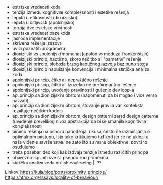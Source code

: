 - estetske vrednosti koda
- tenzija između kognitivne kompleksnosti i estetike rešenja
- lepota u efikasnosti (dionizijsko)
- lepota u čitljivosti (apolonijsko)
- tenzija dve estetske vrednosti
- estetska vrednost baze koda
- jasnoća implementacije
- skrivena rešenja izazova
- uvidi poznatih programera
- dionizijski vs apolonijski momenat (apolon vs meduza-frankenštajn)
- dionizijski princip, haotično, skoro nečitko ali "pametno" rešenje 
- dionizijski princip, sloboda brzog haotičnog razvoja bez puno stega 
- dionizijski princip napuštanje konvencija i minimalna statička analiza koda
- apolonijski princip, čitko ali nepraktično rešenje
- apolonijski princip, čitko ali izuzetno ne performantno rešenje
- apolonijski princip, uvođenje pravilnosti i gušenje dev loop-a
- ap. princip sa dionizijskim obrtom (napomenuti da bi mogao i vice versa nazvati)
- ap. princip sa dionizijskim obrtom, štovanje pravila van konteksta rezultuje nečitkim kodom
- ap. princip sa dionizijskim obrtom, design patterni zarad design patterna (uvođenje prevelikog nivoa apstrakcija da bi se smanjila kognitivna kompleksnost) 
- biramo rešenja na osnovu nahođenja, ukusa, često ne razmišljamo o optimalnom pristupu, isto tako kritikujemo tuđ kod jer se ne uklopi u naše viđenje savršenstva, ne zato što su mane objektivne, površno osuđujemo
- treba poseban deo koji baš izdvaja tenzije između različitih principa
- obavezno ispuniti sve sa pseudo kod primerima
- statička analiza koda nullish coalescing || ??




Linkovi
https://kula.blog/posts/proximity_principle/
https://htmx.org/essays/locality-of-behaviour/ 

